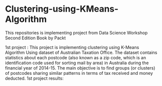 # Clustering-using-KMeans-Algorithm
This repositories is implementing project from Data Science Workshop Second Edition Book by Packt

1st project : This project is implementing clustering using K-Means Algorithm Using dataset of Australian Taxation Office. The dataset contains statistics about each postcode (also known as a zip code, which is an identification code used for sorting mail by area) in Australia during the financial year of 2014-15. The main objective is to find groups (or clusters) of postcodes sharing similar patterns in terms of tax received and money deducted.
1st project results:
